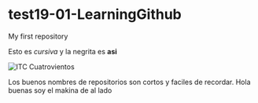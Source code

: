 # test19-01-LearningGithub
My first repository


Esto es _cursiva_ y la negrita es **asi**

![ITC Cuatrovientos](http://www.cuatrovientos.org/images/logo2.png)

Los buenos nombres de repositorios son cortos y faciles de recordar.
Hola buenas soy el makina de al lado
